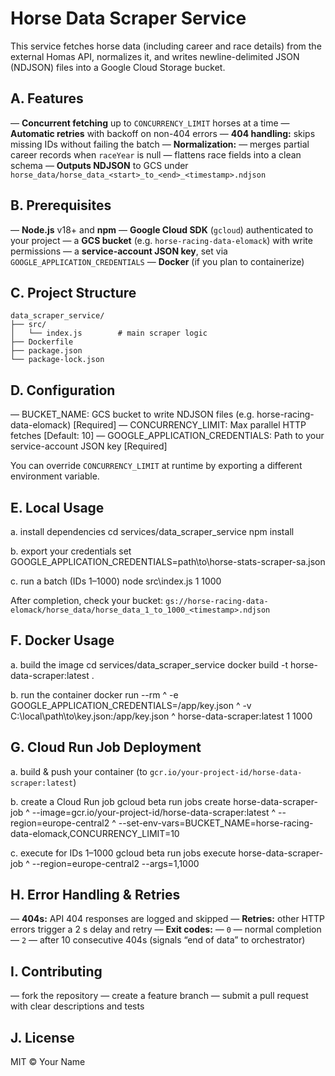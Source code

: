 # Horse Data Scraper Service

This service fetches horse data (including career and race details) from the external Homas API, normalizes it, and writes newline-delimited JSON (NDJSON) files into a Google Cloud Storage bucket.

## A. Features

— **Concurrent fetching** up to `CONCURRENCY_LIMIT` horses at a time
— **Automatic retries** with backoff on non-404 errors
— **404 handling:** skips missing IDs without failing the batch
— **Normalization:**
— merges partial career records when `raceYear` is null
— flattens race fields into a clean schema
— **Outputs NDJSON** to GCS under
`horse_data/horse_data_<start>_to_<end>_<timestamp>.ndjson`

## B. Prerequisites 

— **Node.js** v18+ and **npm**
— **Google Cloud SDK** (`gcloud`) authenticated to your project
— a **GCS bucket** (e.g. `horse-racing-data-elomack`) with write permissions
— a **service-account JSON key**, set via `GOOGLE_APPLICATION_CREDENTIALS`
— **Docker** (if you plan to containerize)

## C. Project Structure

```
data_scraper_service/
├── src/
│   └── index.js        # main scraper logic
├── Dockerfile
├── package.json
└── package-lock.json
```

## D. Configuration

— BUCKET\_NAME: GCS bucket to write NDJSON files (e.g. horse-racing-data-elomack) \[Required]
— CONCURRENCY\_LIMIT: Max parallel HTTP fetches \[Default: 10]
— GOOGLE\_APPLICATION\_CREDENTIALS: Path to your service-account JSON key \[Required]

You can override `CONCURRENCY_LIMIT` at runtime by exporting a different environment variable.

## E. Local Usage

a. install dependencies
cd services/data\_scraper\_service
npm install

b. export your credentials
set GOOGLE\_APPLICATION\_CREDENTIALS=path\to\horse-stats-scraper-sa.json

c. run a batch (IDs 1–1000)
node src\index.js 1 1000

After completion, check your bucket:
`gs://horse-racing-data-elomack/horse_data/horse_data_1_to_1000_<timestamp>.ndjson`

## F. Docker Usage

a. build the image
cd services/data\_scraper\_service
docker build -t horse-data-scraper\:latest .

b. run the container
docker run --rm ^
-e GOOGLE\_APPLICATION\_CREDENTIALS=/app/key.json ^
-v C:\local\path\to\key.json:/app/key.json ^
horse-data-scraper\:latest 1 1000

## G. Cloud Run Job Deployment

a. build & push your container
(to `gcr.io/your-project-id/horse-data-scraper:latest`)

b. create a Cloud Run job
gcloud beta run jobs create horse-data-scraper-job ^
\--image=gcr.io/your-project-id/horse-data-scraper\:latest ^
\--region=europe-central2 ^
\--set-env-vars=BUCKET\_NAME=horse-racing-data-elomack,CONCURRENCY\_LIMIT=10

c. execute for IDs 1–1000
gcloud beta run jobs execute horse-data-scraper-job ^
\--region=europe-central2 --args=1,1000

## H. Error Handling & Retries

— **404s:** API 404 responses are logged and skipped
— **Retries:** other HTTP errors trigger a 2 s delay and retry
— **Exit codes:**
— `0` — normal completion
— `2` — after 10 consecutive 404s (signals “end of data” to orchestrator)

## I. Contributing

— fork the repository
— create a feature branch
— submit a pull request with clear descriptions and tests

## J. License

MIT © Your Name
